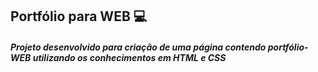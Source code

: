 ## Portfólio para WEB :computer:

##### Projeto desenvolvido para criação de uma página contendo portfólio-WEB utilizando os conhecimentos em HTML e CSS
